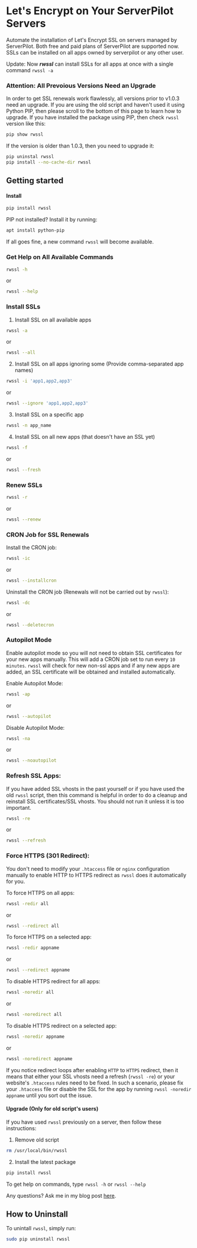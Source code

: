 # Let's Encrypt on Your ServerPilot Servers
Automate the installation of Let's Encrypt SSL on servers managed by ServerPilot. Both free and paid plans of ServerPilot are supported now. SSLs can be installed on all apps owned by serverpilot or any other user.

Update: Now ***rwssl*** can install SSLs for all apps at once with a single command `rwssl -a`

### Attention: All Prevoious Versions Need an Upgrade
In order to get SSL renewals work flawlessly, all versions prior to v1.0.3 need an upgrade. If you are using the old script and haven't used it using Python PIP, then please scroll to the bottom of this page to learn how to upgrade. If you have installed the package using PIP, then check `rwssl` version like this:
```bash
pip show rwssl
```
If the version is older than 1.0.3, then you need to upgrade it:
```bash
pip uninstal rwssl
pip install --no-cache-dir rwssl
```

## Getting started

#### Install 
```bash
pip install rwssl
```
PIP not installed? Install it by running:
```bash
apt install python-pip
```

If all goes fine, a new command `rwssl` will become available.

### Get Help on All Available Commands
```bash
rwssl -h
```

or

```bash
rwssl --help
```

### Install SSLs

1. Install SSL on all available apps
```bash
rwssl -a
```
or
```bash
rwssl --all
```

2. Install SSL on all apps ignoring some (Provide comma-separated app names)
```bash
rwssl -i 'app1,app2,app3'
```
or
```bash
rwssl --ignore 'app1,app2,app3'
```
3. Install SSL on a specific app
```bash
rwssl -n app_name
```

4. Install SSL on all new apps (that doesn't have an SSL yet)
```bash
rwssl -f
```
or
```bash
rwssl --fresh
```

### Renew SSLs
```bash
rwssl -r
```
or

```bash
rwssl --renew
```

### CRON Job for SSL Renewals
Install the CRON job:
```bash
rwssl -ic
```
or

```bash
rwssl --installcron
```

Uninstall the CRON job (Renewals will not be carried out by `rwssl`):
```bash
rwssl -dc
```
or

```bash
rwssl --deletecron
```

### Autopilot Mode
Enable autopilot mode so you will not need to obtain SSL certificates for your new apps manually. This will add a CRON job set to run every `10 minutes`. `rwssl` will check for new non-ssl apps and if any new apps are added, an SSL certificate will be obtained and installed automatically.

Enable Autopilot Mode:
```bash
rwssl -ap
```

or

```bash
rwssl --autopilot
```

Disable Autopilot Mode:
```bash
rwssl -na
```

or

```bash
rwssl --noautopilot
```

### Refresh SSL Apps:
If you have added SSL vhosts in the past yourself or if you have used the old `rwssl` script, then this command is helpful in order to do a cleanup and reinstall SSL certificates/SSL vhosts. You should not run it unless it is too important.

```bash
rwssl -re
```

or

```bash
rwssl --refresh
```

### Force HTTPS (301 Redirect):
You don't need to modify your `.htaccess` file or `nginx` configuration manually to enable HTTP to HTTPS redirect as `rwssl` does it automatically for you.

To force HTTPS on all apps:
```bash
rwssl -redir all
```

or

```bash
rwssl --redirect all
```

To force HTTPS on a selected app:
```bash
rwssl -redir appname
```

or

```bash
rwssl --redirect appname
```

To disable HTTPS redirect for all apps:
```bash
rwssl -noredir all
```

or

```bash
rwssl -noredirect all
```

To disable HTTPS redirect on a selected app:
```bash
rwssl -noredir appname
```

or

```bash
rwssl -noredirect appname
```

If you notice redirect loops after enabling `HTTP` to `HTTPS` redirect, then it means that either your SSL vhosts need a refresh (`rwssl -re`) or your website's `.htaccess` rules need to be fixed. In such a scenario, please fix your `.htaccess` file or disable the SSL for the app by running `rwssl -noredir appname` until you sort out the issue.

#### Upgrade (Only for old script's users)
If you have used `rwssl` previously on a server, then follow these instructions:

1. Remove old script
```bash
rm /usr/local/bin/rwssl
```

2. Install the latest package
```bash
pip install rwssl
```

To get help on commands, type `rwssl -h` or `rwssl --help`

Any questions? Ask me in my blog post [here](https://rehmat.works/install-lets-encrypt-on-the-free-plan-of-serverpilot/).

## How to Uninstall
To unintall `rwssl`, simply run:
```bash
sudo pip uninstall rwssl
```
